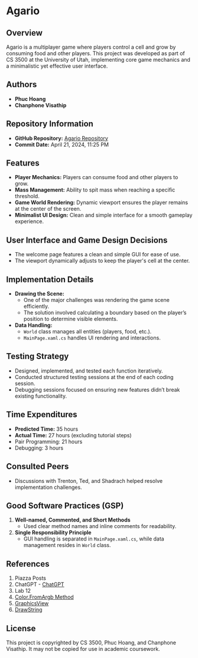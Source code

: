 # Agario

## Overview
Agario is a multiplayer game where players control a cell and grow by consuming food and other players. This project was developed as part of CS 3500 at the University of Utah, implementing core game mechanics and a minimalistic yet effective user interface.

## Authors
- **Phuc Hoang**
- **Chanphone Visathip**

## Repository Information
- **GitHub Repository:** [Agario Repository](https://github.com/uofu-cs3500-spring24/assignment-eight-agario-v_tekkkkk)
- **Commit Date:** April 21, 2024, 11:25 PM

## Features
- **Player Mechanics:** Players can consume food and other players to grow.
- **Mass Management:** Ability to spit mass when reaching a specific threshold.
- **Game World Rendering:** Dynamic viewport ensures the player remains at the center of the screen.
- **Minimalist UI Design:** Clean and simple interface for a smooth gameplay experience.

## User Interface and Game Design Decisions
- The welcome page features a clean and simple GUI for ease of use.
- The viewport dynamically adjusts to keep the player's cell at the center.

## Implementation Details
- **Drawing the Scene:**
  - One of the major challenges was rendering the game scene efficiently.
  - The solution involved calculating a boundary based on the player’s position to determine visible elements.
- **Data Handling:**
  - `World` class manages all entities (players, food, etc.).
  - `MainPage.xaml.cs` handles UI rendering and interactions.

## Testing Strategy
- Designed, implemented, and tested each function iteratively.
- Conducted structured testing sessions at the end of each coding session.
- Debugging sessions focused on ensuring new features didn’t break existing functionality.

## Time Expenditures
- **Predicted Time:** 35 hours
- **Actual Time:** 27 hours (excluding tutorial steps)
- Pair Programming: 21 hours
- Debugging: 3 hours

## Consulted Peers
- Discussions with Trenton, Ted, and Shadrach helped resolve implementation challenges.

## Good Software Practices (GSP)
1. **Well-named, Commented, and Short Methods**
   - Used clear method names and inline comments for readability.
2. **Single Responsibility Principle**
   - GUI handling is separated in `MainPage.xaml.cs`, while data management resides in `World` class.

## References
1. Piazza Posts
2. ChatGPT - [ChatGPT](https://chat.openai.com/)
3. Lab 12
4. [Color.FromArgb Method](https://learn.microsoft.com/en-us/dotnet/api/system.drawing.color.fromargb?view=net-8.0)
5. [GraphicsView](https://learn.microsoft.com/en-us/dotnet/maui/user-interface/controls/graphicsview?view=net-maui-8.0)
6. [DrawString](https://learn.microsoft.com/en-us/dotnet/api/system.drawing.graphics.drawstring?view=dotnet-plat-ext-8.0)

## License
This project is copyrighted by CS 3500, Phuc Hoang, and Chanphone Visathip. It may not be copied for use in academic coursework.

